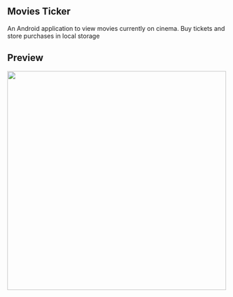 ## Movies Ticker
An Android application to view movies currently on cinema. Buy tickets and store purchases in local storage

## Preview

<img src="/assets/preview.gif" height="500"/>